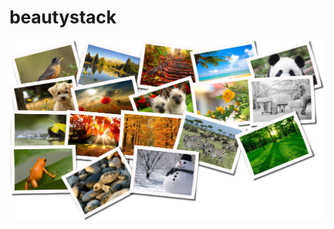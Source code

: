 beautystack
==============

![](https://raw.githubusercontent.com/bagdonas/beautystack/master/docs/images/example1.png)
